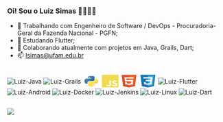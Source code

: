 ### Oi! Sou o Luiz Simas 👋🧑🏽‍💻

- 🔭 Trabalhando com Engenheiro de Software / DevOps - Procuradoria-Geral da Fazenda Nacional - PGFN;
- 🌱 Estudando Flutter;
- 👯 Colaborando atualmente com projetos em Java, Grails, Dart;
- 📫 lsimas@ufam.edu.br

<div style="display: inline_block"><br>
  <img align="center" alt="Luiz-Java" height="30" width="40" src="https://cdn.jsdelivr.net/gh/devicons/devicon/icons/java/java-original.svg" />
  <img align="center" alt="Luiz-Grails" height="30" width="40" src="https://cdn.jsdelivr.net/gh/devicons/devicon/icons/grails/grails-original.svg" />
  <img align="center" alt="Luiz-Python" height="30" width="40" src="https://raw.githubusercontent.com/devicons/devicon/master/icons/python/python-original.svg">
  <img align="center" alt="Luiz-Js" height="30" width="40" src="https://raw.githubusercontent.com/devicons/devicon/master/icons/javascript/javascript-plain.svg">
  <img align="center" alt="Luiz-HTML" height="30" width="40" src="https://raw.githubusercontent.com/devicons/devicon/master/icons/html5/html5-original.svg">
  <img align="center" alt="Luiz-CSS" height="30" width="40" src="https://raw.githubusercontent.com/devicons/devicon/master/icons/css3/css3-original.svg">
  <img align="center" alt="Luiz-Flutter" height="30" width="40" src="https://cdn.jsdelivr.net/gh/devicons/devicon/icons/flutter/flutter-original.svg" />
  <img align="center" alt="Luiz-Android" height="30" width="40" src="https://cdn.jsdelivr.net/gh/devicons/devicon/icons/android/android-plain.svg" />
  <img align="center" alt="Luiz-Docker" height="30" width="40" src="https://cdn.jsdelivr.net/gh/devicons/devicon/icons/docker/docker-original.svg" />
  <img align="center" alt="Luiz-Jenkins" height="30" width="40" src="https://cdn.jsdelivr.net/gh/devicons/devicon/icons/jenkins/jenkins-original.svg" />
  <img align="center" alt="Luiz-Linux" height="30" width="40" src="https://cdn.jsdelivr.net/gh/devicons/devicon@latest/icons/linux/linux-original.svg" />
  <img align="center" alt="Luiz-Dart" height="30" width="40" src="https://cdn.jsdelivr.net/gh/devicons/devicon@latest/icons/dart/dart-original-wordmark.svg" />
          
  
</div>

##

<div> 
  <a href="https://www.linkedin.com/in/luizsimas/" target="_blank"><img src="https://img.shields.io/badge/-LinkedIn-%230077B5?style=for-the-badge&logo=linkedin&logoColor=white" target="_blank"></a> 
  
</div>
